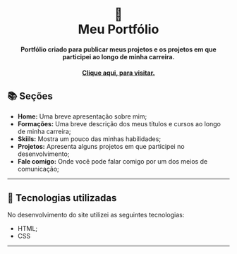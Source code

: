<h1 align="center">
  📰<br>Meu Portfólio
</h1>

<h4 align="center">
  Portfólio criado para publicar meus projetos e os projetos em que participei ao longo de minha carreira.
</h4>

<h4 align="center"><a href="https://marcos1710.github.io/index.html">Clique aqui, para visitar.</a></h4>

## 📚 Seções

- **Home:** Uma breve apresentação sobre mim;
- **Formações:** Uma breve descrição dos meus títulos e cursos ao longo de minha carreira;
- **Skiils:** Mostra um pouco das minhas habilidades;
- **Projetos:** Apresenta alguns projetos em que participei no desenvolvimento;
- **Fale comigo:** Onde você pode falar comigo por um dos meios de comunicação;

---

## 💼 Tecnologias utilizadas

No desenvolvimento do site utilizei as seguintes tecnologias:

- HTML;
- CSS

---
